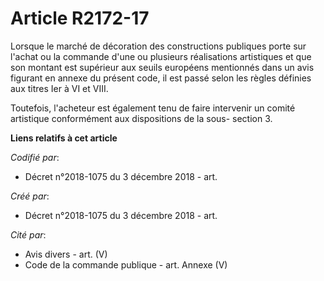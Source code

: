 # Article R2172-17

Lorsque le marché de décoration des constructions publiques porte sur l'achat ou la commande d'une ou plusieurs réalisations
artistiques et que son montant est supérieur aux seuils européens mentionnés dans un avis figurant en annexe du présent code,
il est passé selon les règles définies aux titres Ier à VI et VIII.

Toutefois, l'acheteur est également tenu de faire intervenir un comité artistique conformément aux dispositions de la sous-
section 3.

**Liens relatifs à cet article**

_Codifié par_:

  - Décret n°2018-1075 du 3 décembre 2018 - art.

_Créé par_:

  - Décret n°2018-1075 du 3 décembre 2018 - art.

_Cité par_:

  - Avis divers - art. (V)
  - Code de la commande publique - art. Annexe (V)

